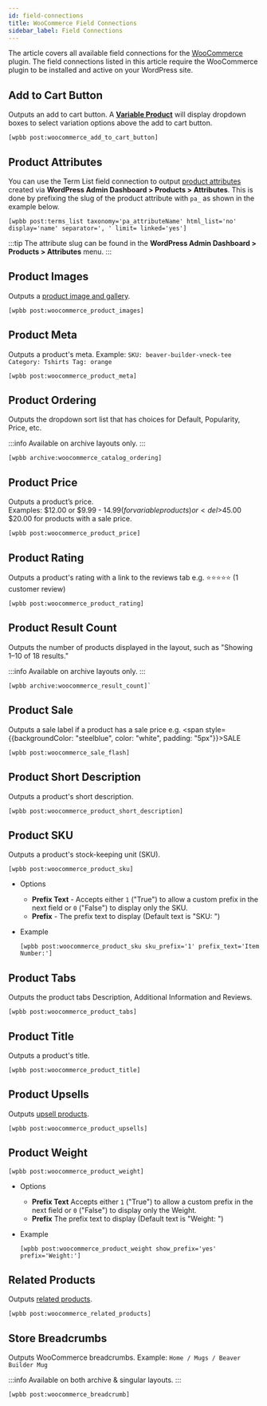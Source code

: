 ```yaml
---
id: field-connections
title: WooCommerce Field Connections
sidebar_label: Field Connections
---
```


The article covers all available field connections for the [WooCommerce](https://wordpress.org/plugins/woocommerce/) plugin. The field connections listed in this article require the WooCommerce plugin to be installed and active on your WordPress site.


## Add to Cart Button

Outputs an add to cart button. A [**Variable Product**](https://docs.woocommerce.com/document/variable-product/) will display dropdown boxes to select variation options above the add to cart button.

```markup
[wpbb post:woocommerce_add_to_cart_button]
```

## Product Attributes

You can use the Term List field connection to output [product attributes](https://woocommerce.com/document/managing-product-taxonomies/#product-attributes) created via **WordPress Admin Dashboard > Products > Attributes**. This is done by prefixing the slug of the product attribute with `pa_` as shown in the example below.

```markup
[wpbb post:terms_list taxonomy='pa_attributeName' html_list='no' display='name' separator=', ' limit= linked='yes']
```

:::tip
The attribute slug can be found in the **WordPress Admin Dashboard > Products > Attributes** menu.
:::

## Product Images

Outputs a [product image and gallery](https://docs.woocommerce.com/document/adding-product-images-and-galleries/).

```markup
[wpbb post:woocommerce_product_images]
```

## Product Meta

Outputs a product's meta. Example: `SKU: beaver-builder-vneck-tee Category: Tshirts Tag: orange`

```markup
[wpbb post:woocommerce_product_meta]
```

## Product Ordering

Outputs the dropdown sort list that has choices for Default, Popularity, Price, etc.

:::info
Available on archive layouts only.
:::

```markup
[wpbb archive:woocommerce_catalog_ordering]
``` 

## Product Price

Outputs a product’s price.  
Examples: $12.00 or $9.99 - $14.99 (for variable products) or <del>$45.00</del> $20.00 for products with a sale price.

```markup
[wpbb post:woocommerce_product_price]
```

## Product Rating

Outputs a product's rating with a link to the reviews tab e.g. :star::star::star::star::star: (1 customer review)

```markup
[wpbb post:woocommerce_product_rating]
```

## Product Result Count

Outputs the number of products displayed in the layout, such as "Showing 1–10 of 18 results."

:::info
Available on archive layouts only.
:::

```markup
[wpbb archive:woocommerce_result_count]`  
```

## Product Sale

Outputs a sale label if a product has a sale price e.g. <span style={{backgroundColor: "steelblue", color: "white", padding: "5px"}}>SALE</span>

```markup
[wpbb post:woocommerce_sale_flash]
```

## Product Short Description

Outputs a product's short description.

```markup
[wpbb post:woocommerce_product_short_description]
```

## Product SKU

Outputs a product's stock-keeping unit (SKU).

```markup
[wpbb post:woocommerce_product_sku]
```

* Options  

  * **Prefix Text** - Accepts either `1` ("True") to allow a custom prefix in the next field or `0` ("False") to display only the SKU.
  * **Prefix** - The prefix text to display (Default text is "SKU: ")

* Example

  ```markup
  [wpbb post:woocommerce_product_sku sku_prefix='1' prefix_text='Item Number:']
  ```

## Product Tabs

Outputs the product tabs Description, Additional Information and Reviews.

```markup
[wpbb post:woocommerce_product_tabs]
```

## Product Title

Outputs a product's title.

```markup
[wpbb post:woocommerce_product_title]
```

## Product Upsells

Outputs [upsell products](https://docs.woocommerce.com/document/related-products-up-sells-and-cross-sells/#section-1).

```markup
[wpbb post:woocommerce_product_upsells]
```

## Product Weight

```markup
[wpbb post:woocommerce_product_weight]
```

* Options 

  * **Prefix Text** Accepts either `1` ("True") to allow a custom prefix in the next field or `0` ("False") to display only the Weight.
  * **Prefix** The prefix text to display (Default text is "Weight: ")

* Example

  ```markup
  [wpbb post:woocommerce_product_weight show_prefix='yes' prefix='Weight:']
  ```

## Related Products

Outputs [related products](https://docs.woocommerce.com/document/related-products-up-sells-and-cross-sells/#section-3).

```markup
[wpbb post:woocommerce_related_products]
```

## Store Breadcrumbs

Outputs WooCommerce breadcrumbs. Example: `Home / Mugs / Beaver Builder Mug`

:::info
Available on both archive & singular layouts.
:::

```markup
[wpbb post:woocommerce_breadcrumb]
```
